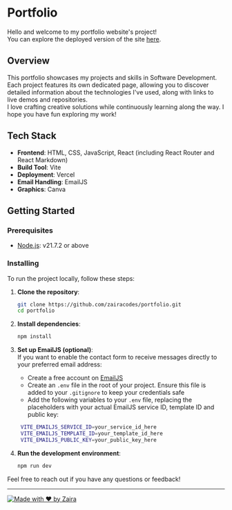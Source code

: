 # Portfolio

Hello and welcome to my portfolio website's project!  
You can explore the deployed version of the site [here](https://zairadev.vercel.app/).

## Overview

This portfolio showcases my projects and skills in Software Development. Each project features its own dedicated page, allowing you to discover detailed information about the technologies I've used, along with links to live demos and repositories.  
I love crafting creative solutions while continuously learning along the way. I hope you have fun exploring my work!

## Tech Stack

- **Frontend**: HTML, CSS, JavaScript, React (including React Router and React Markdown)
- **Build Tool**: Vite
- **Deployment**: Vercel
- **Email Handling**: EmailJS
- **Graphics**: Canva

## Getting Started

### Prerequisites

- [Node.js](https://nodejs.org/en/download/package-manager/): v21.7.2 or above

### Installing

To run the project locally, follow these steps:

1. **Clone the repository**:

   ```bash
   git clone https://github.com/zairacodes/portfolio.git
   cd portfolio
   ```

2. **Install dependencies**:

   ```bash
   npm install
   ```

3. **Set up EmailJS (optional)**:  
   If you want to enable the contact form to receive messages directly to your preferred email address:

   - Create a free account on [EmailJS](https://www.emailjs.com/)
   - Create an `.env` file in the root of your project. Ensure this file is added to your `.gitignore` to keep your credentials safe
   - Add the following variables to your `.env` file, replacing the placeholders with your actual EmailJS service ID, template ID and public key:

   ```bash
    VITE_EMAILJS_SERVICE_ID=your_service_id_here
    VITE_EMAILJS_TEMPLATE_ID=your_template_id_here
    VITE_EMAILJS_PUBLIC_KEY=your_public_key_here
   ```

4. **Run the development environment**:
   ```bash
   npm run dev
   ```

Feel free to reach out if you have any questions or feedback!

---

[![Made with ♥ by Zaira](https://img.shields.io/badge/Made%20with%20%E2%9D%A4%20by-Zaira-red)](https://www.linkedin.com/in/zaira-n/)
